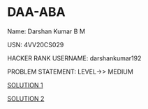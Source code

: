 # DAA-ABA

Name: Darshan Kumar B M

USN: 4VV20CS029

HACKER RANK USERNAME: darshankumar192

PROBLEM STATEMENT: LEVEL->> MEDIUM


[SOLUTION 1](https://github.com/darshankumar192/DAA-ABA/blob/main/Pairs.java)

[SOLUTION 2](https://github.com/darshankumar192/DAA-ABA/blob/main/Mr_K_Marsh.cpp)
